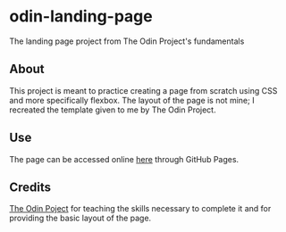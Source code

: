 # odin-landing-page
The landing page project from The Odin Project's fundamentals

## About
This project is meant to practice creating a page from scratch using CSS and more specifically flexbox. The layout of the page is not mine; I recreated the template given to me by The Odin Project.

## Use
The page can be accessed online [here](DAlexFunk.github.io/odin-landing-page) through GitHub Pages.

## Credits
[The Odin Poject](https://www.theodinproject.com) for teaching the skills necessary to complete it and for providing the basic layout of the page.
